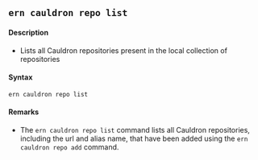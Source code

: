 ## `ern cauldron repo list`

#### Description

* Lists all Cauldron repositories present in the local collection of repositories   

#### Syntax

`ern cauldron repo list`

#### Remarks

* The `ern cauldron repo list` command lists all Cauldron repositories, including the url and alias name, that have been added using the `ern cauldron repo add` command.
